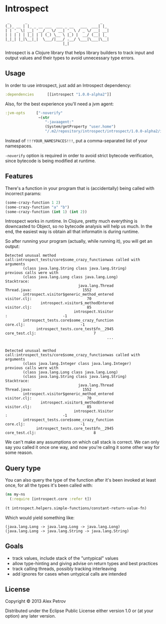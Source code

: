 # Introspect

```
 _       _                                 _
(_)_ __ | |_ _ __ ___  ___ _ __   ___  ___| |_
| | '_ \| __| '__/ _ \/ __| '_ \ / _ \/ __| __|
| | | | | |_| | | (_) \__ \ |_) |  __/ (__| |_
|_|_| |_|\__|_|  \___/|___/ .__/ \___|\___|\__|
                          |_|
```

Introspect is a Clojure library that helps library builders to track 
input and output values and their types to avoid unnecessary type 
errors.

## Usage 

In order to use introspect, just add an Introspect dependency:

```clojure
:dependencies      [[introspect "1.0.0-alpha2"]]
```

Also, for the best experience you'll need a jvm agent: 

```clojure
:jvm-opts     ["-noverify"
               ~(str
                  "-javaagent:"
                  (System/getProperty "user.home")
                  "/.m2/repository/introspect/introspect/1.0.0-alpha2/introspect-1.0.0-alpha2.jar=!!!YOUR_NAMESPACES!!!")]
```

Instead of `!!!YOUR_NAMESPACES!!!`, put a comma-separated list of your namespaces.

`-noverify` option is required in order to avoid strict bytecode verification, since 
bytecode is being modified at runtime.

## Features

There's a function in your program that is (accidentally) being called 
with incorrect params:

```clojure
(some-crazy-function 1 2)
(some-crazy-function "a" "b")
(some-crazy-function (int 1) (int 2))
```

Introspect works in runtime. In Clojure, pretty much everything is 
downcasted to Object, so no bytecode analysis will help us much. In 
the end, the easiest way is obtain all that informatin is during
runtime. 

So after running your program (actually, while running it), you will
get an output:

```
Detected unusual method call:introspect_tests/core$some_crazy_functionwas called with arguments
        (class java.lang.String class java.lang.String)
previous calls were with
        (class java.lang.Long class java.lang.Long)
Stacktrace:
                                 java.lang.Thread                            Thread.java:                       1552
        introspect.visitor$generic_method_entered                            visitor.clj:                         70
                introspect.visitor$_methodEntered                            visitor.clj:                         85
                               introspect.Visitor                                       :                         -1
        introspect_tests.core$some_crazy_function                               core.clj:                         -1
              introspect_tests.core_test$fn__2945                          core_test.clj:                          7
                                              ...


Detected unusual method call:introspect_tests/core$some_crazy_functionwas called with arguments
        (class java.lang.Integer class java.lang.Integer)
previous calls were with
        (class java.lang.Long class java.lang.Long)
        (class java.lang.String class java.lang.String)
Stacktrace:
                                 java.lang.Thread                            Thread.java:                       1552
        introspect.visitor$generic_method_entered                            visitor.clj:                         70
                introspect.visitor$_methodEntered                            visitor.clj:                         85
                               introspect.Visitor                                       :                         -1
        introspect_tests.core$some_crazy_function                               core.clj:                         -1
              introspect_tests.core_test$fn__2945                          core_test.clj:                          8
```

We can't make any assumptions on which call stack is correct. We can only say you
called it once one way, and now you're callng it some other way for some reason. 

## Query type

You can also query the type of the function after it's been invoked at least once,
for all the types it's been called with:

```clojure
(ns my-ns
  (:require [introspect.core :refer t])
  
(t introspect.helpers.simple-functions/constant-return-value-fn)
```

Which would yield something like:

```
(java.lang.Long -> java.lang.Long -> java.lang.Long)
(java.lang.Long -> java.lang.String -> java.lang.String)
```

## Goals

  * track values, include stack of the "untypical" values 
  * allow type-hinting and giving advise on return types and best 
  practices
  * track calling threads, possibly tracking interleaving
  * add ignores for cases when untypical calls are intended 

## License

Copyright © 2013 Alex Petrov

Distributed under the Eclipse Public License either version 1.0 or (at
your option) any later version.
